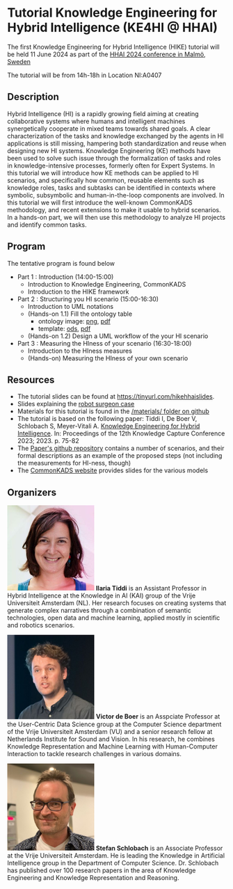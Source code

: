 # Tutorial Knowledge Engineering for Hybrid Intelligence (KE4HI @ HHAI)


The first Knowledge Engineering for Hybrid Intelligence (HIKE) tutorial will be held 11 June 2024 as part of the [HHAI 2024 conference in Malmö, Sweden](https://hhai-conference.org/2024/workshops-tutorials/)

The tutorial will be from 14h-18h in Location NI:A0407

## Description
Hybrid Intelligence (HI) is a rapidly growing field aiming at creating collaborative systems where humans and intelligent machines synergetically cooperate in mixed teams
towards shared goals. A clear characterization of the tasks and knowledge exchanged by
the agents in HI applications is still missing, hampering both standardization and reuse
when designing new HI systems.
Knowledge Engineering (KE) methods have been used to solve such issue through
the formalization of tasks and roles in knowledge-intensive processes, formerly often
for Expert Systems. In this tutorial we will introduce how KE methods can be applied
to HI scenarios, and specifically how common, reusable elements such as knowledge
roles, tasks and subtasks can be identified in contexts where symbolic, subsymbolic and
human-in-the-loop components are involved.
In this tutorial we will first introduce the well-known CommonKADS methodology,
and recent extensions to make it usable to hybrid scenarios. In a hands-on part, we will
then use this methodology to analyze HI projects and identify common tasks.

## Program

The tentative program is found below

- Part 1 : Introduction  (14:00-15:00)
	- Introduction to Knowledge Engineering, CommonKADS 
	- Introduction to the HIKE framework	 
- Part 2 :  Structuring you HI scenario (15:00-16:30)
	- Introduction to UML notations
	- (Hands-on 1.1) Fill the ontology table
 		- ontology image: [png](/materials/HIOntology_v2.png), [pdf](/materials/HIOntology_v2.pdf)
   		- template: [ods](/materials/OntologyTable.ods), [pdf](/materials/OntologyTable.pdf)
	- (Hands-on 1.2) Design a UML workflow of the your HI scenario
- Part 3 : Measuring the HIness of your scenario (16:30-18:00)
	- Introduction to the HIness measures 
	- (Hands-on) Measuring the HIness of your own scenario


## Resources
- The tutorial slides can be found at <https://tinyurl.com/hikehhaislides>.
- Slides explaining the [robot surgeon case](/materials/2024-06-HIKEtutorial.pdf)
- Materials for this tutorial is found in the [/materials/ folder on github](https://github.com/biktorrr/HIKE-tutorial/blob/main/materials)
- The tutorial is based on the following paper:  Tiddi I, De Boer V, Schlobach S, Meyer-Vitali A. [Knowledge Engineering for Hybrid Intelligence](https://dl.acm.org/doi/10.1145/3587259.3627541). In:
Proceedings of the 12th Knowledge Capture Conference 2023; 2023. p. 75-82
- The [Paper's github repository](https://github.com/kmitd/HI-CommonKADS) contains a number of scenarios, and their formal descriptions as an example of the proposed steps (not including the measurements for HI-ness, though)
- The [CommonKADS website](https://commonkads.org/) provides slides for the various models

## Organizers

<img src="img/ilaria.jpg" alt="ilaria" width="200"/> **Ilaria Tiddi** is an Assistant Professor in Hybrid Intelligence at the Knowledge in AI (KAI) group of the Vrije Universiteit Amsterdam (NL). Her research focuses on creating systems that generate complex narratives through a combination of semantic technologies, open data and machine learning, applied mostly in scientific and robotics scenarios.

<img src="img/victor.jpg" alt="victor" width="200"/> **Victor de Boer** is an Asspciate Professor at the User-Centric Data Science group at the Computer Science department of the Vrije Universiteit Amsterdam (VU) and a senior research fellow at Netherlands Institute for Sound and Vision. In his research, he combines Knowledge Representation and Machine Learning with Human-Computer Interaction to tackle research challenges in various domains.

<img src="img/stefan.jpg" alt="stefan" width="200"/> **Stefan Schlobach** is an Associate Professor at the Vrije Universiteit Amsterdam. He is leading the Knowledge in Artificial Intelligence group in the Department of Computer Science. Dr. Schlobach has published over 100 research papers in the area of Knowledge Engineering and Knowledge Representation and Reasoning. 
